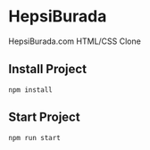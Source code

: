# HepsiBurada
HepsiBurada.com HTML/CSS Clone

## Install Project
```
npm install
```

## Start Project
```
npm run start
```
